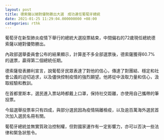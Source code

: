 ```yaml
---
layout: post
title: 德索薩以絕對優勢勝出大選　成功連任葡萄牙總統
date: 2021-01-25 11:29:04.000000000 +08:00
categories: rthk
---
```


葡萄牙在新型肺炎疫情下舉行的總統大選投票結束，中間偏右的72歲現任總統德索薩以絕對優勢勝出。

內政部選舉委員會公布的結果顯示，計算差不多全部選票後，德索薩獲得60.7%的選票，贏得第二個總統任期。

德索薩發表勝利宣言，說葡萄牙民眾表達了對他的信心，傳達了對團結、穩定和社會公義的迫切追求，以及儘快控制疫情的強烈願望。他將從中汲取力量和信心，汲取經驗和教訓。

在首都里斯本，選民進入票站時都戴上口罩，保持社交距離，亦使用自己攜帶的筆投票。

今屆選舉投票率只有四成，與部分選民因為疫情隔離檢疫，以及逾百萬海外選民首次加入選民名冊有關。

葡萄牙總統並無實質政治控制權，但對國家運作有一定影響力，亦可以否決一些法律和緊急狀態令。
